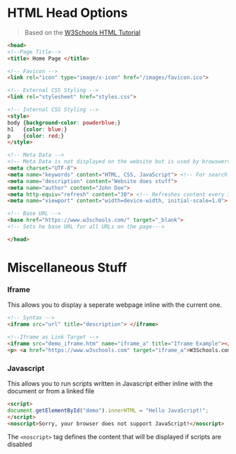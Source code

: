 # HTML Head Options
> Based on the [W3Schools HTML Tutorial](https://www.w3schools.com/html/default.asp)

```html
<head>
<!--Page Title-->
<title> Home Page </title>

<!-- Favicon -->
<link rel="icon" type="image/x-icon" href="/images/favicon.ico">

<!-- External CSS Styling -->
<link rel="stylesheet" href="styles.css">

<!-- Internal CSS Styling -->
<style>
body {background-color: powderblue;}
h1   {color: blue;}
p    {color: red;}
</style>

<!-- Meta Data --> 
<!-- Meta Data is not displayed on the website but is used by browswers and search engines for how content should be displayed or found-->
<meta charset="UTF-8">
<meta name="keywords" content="HTML, CSS, JavaScript"> <!-- For search engines -->
<meta name="description" content="Website does stuff">
<meta name="author" content="John Doe">
<meta http-equiv="refresh" content="30"> <!-- Refreshes content every 30 seconds -->
<meta name="viewport" content="width=device-width, initial-scale=1.0"> <!-- Sets the viewpoint based on the device used-->

<!-- Base URL -->
<base href="https://www.w3schools.com/" target="_blank">
<!-- Sets he base URL for all URLs on the page--->

</head>
```

# Miscellaneous Stuff

### Iframe
This allows you to display a seperate webpage inline with the current one.
```html
<!-- Syntax -->
<iframe src="url" title="description"> </iframe>

<!--Iframe as Link Target -->
<iframe src="demo_iframe.htm" name="iframe_a" title="Iframe Example"></iframe>
<p> <a href="https://www.w3schools.com" target="iframe_a">W3Schools.com</a> </p>
```

### Javascript
This allows you to run scripts written in Javascript either inline with the document or from a linked file
```html
<script>
document.getElementById("demo").innerHTML = "Hello JavaScript!";
</script>
<noscript>Sorry, your browser does not support JavaScript!</noscript>
```
The ```<noscript>``` tag defines the content that will be displayed if scripts are disabled
